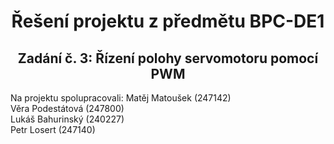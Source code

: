 <h1 align="center", background-color: #66ccff> Řešení projektu z předmětu BPC-DE1</h1>
<h2 align="center">Zadání č. 3: Řízení polohy servomotoru pomocí PWM </h2>

<div>
Na projektu spolupracovali: Matěj Matoušek (247142)<br>
                            Věra Podestátová (247800)<br>
                            Lukáš Bahurinský (240227)<br>
                            Petr Losert (247140)
</div>







